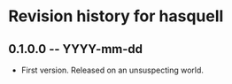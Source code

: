 # Revision history for hasquell

## 0.1.0.0 -- YYYY-mm-dd

* First version. Released on an unsuspecting world.
